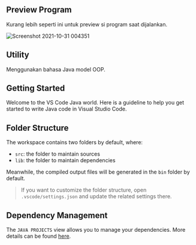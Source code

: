## Preview Program

Kurang lebih seperti ini untuk preview si program saat dijalankan.

![Screenshot 2021-10-31 004351](https://user-images.githubusercontent.com/74411596/139543597-54157e21-064e-4851-984d-9c89ed3bebd2.png)

## Utility

Menggunakan bahasa Java model OOP.

## Getting Started

Welcome to the VS Code Java world. Here is a guideline to help you get started to write Java code in Visual Studio Code.

## Folder Structure

The workspace contains two folders by default, where:

- `src`: the folder to maintain sources
- `lib`: the folder to maintain dependencies

Meanwhile, the compiled output files will be generated in the `bin` folder by default.

> If you want to customize the folder structure, open `.vscode/settings.json` and update the related settings there.

## Dependency Management

The `JAVA PROJECTS` view allows you to manage your dependencies. More details can be found [here](https://github.com/microsoft/vscode-java-dependency#manage-dependencies).
